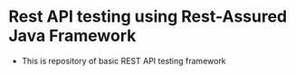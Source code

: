 # Rest API testing using Rest-Assured Java Framework

- This is repository of basic REST API testing framework


